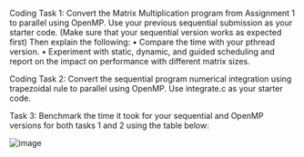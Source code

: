 Coding Task 1: 
Convert the Matrix Multiplication program from Assignment 1 to 
parallel using OpenMP. Use your previous sequential submission as your starter code. 
(Make sure that your sequential version works as expected first) 
Then explain the following: 
• Compare the time with your pthread version. 
• Experiment with static, dynamic, and guided scheduling and report on the impact 
on performance with different matrix sizes.

Coding Task 2: 
Convert the sequential program numerical integration using 
trapezoidal rule to parallel using OpenMP. Use integrate.c as your starter code.

Task 3: Benchmark the time it took for your sequential and OpenMP versions for both 
tasks 1 and 2 using the table below: 
						
![image](https://github.com/user-attachments/assets/d1f53a5a-cb30-48a3-9860-8a1cb696d2d0)
